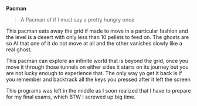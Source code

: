 **Pacman**

> A Pacman of if I must say a pretty hungry once

This pacman eats away the grid if made to move in a particular fashion and the level is a desert with only less than 10 pellets to feed on. The ghosts are so AI that one of it do not move at all and the other vanishes slowly like a real ghost.

This pacman can explore an infinite world that is beyond the grid, once you move it through those tunnels on either sides it starts on its journey but you are not lucky enough to experience that. The only way yo get it back is if you remember and backtrack all the keys you pressed after it left the screen


This programs was left in the middle as I soon realized that I have to prepare for my final exams, which BTW I screwed up big time.
